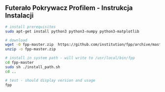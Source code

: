 Futerało Pokrywacz Profilem - Instrukcja Instalacji
---------------------------------------------------

```bash
# install prerequisites
sudo apt-get install python3 python3-numpy python3-matplotlib

# download
wget -O fpp-master.zip  https://github.com/institution/fpp/archive/master.zip
unzip -o fpp-master.zip

# install in system path - will write to /usr/local/bin/fpp
cd fpp-master
sudo sh ./install_path.sh
cd ..

# test - should display version and usage
fpp

```
